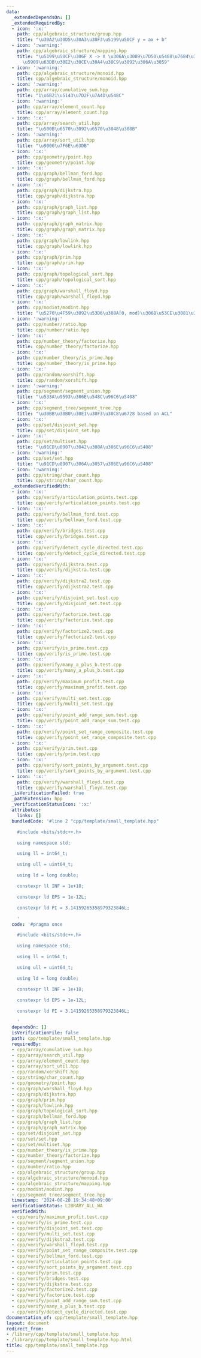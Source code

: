 ```yaml
---
data:
  _extendedDependsOn: []
  _extendedRequiredBy:
  - icon: ':x:'
    path: cpp/algebraic_structure/group.hpp
    title: "\u30A2\u30D5\u30A3\u30F3\u5199\u50CF y = ax + b"
  - icon: ':warning:'
    path: cpp/algebraic_structure/mapping.hpp
    title: "\u5199\u50CF\u306F X -> X \u306A\u3089\u7D50\u5408\u7684\u306A\u306E\u3067\
      \u5909\u63DB\u30E2\u30CE\u30A4\u30C9\u3092\u306A\u3059"
  - icon: ':warning:'
    path: cpp/algebraic_structure/monoid.hpp
    title: cpp/algebraic_structure/monoid.hpp
  - icon: ':warning:'
    path: cpp/array/cumulative_sum.hpp
    title: "1\u6B21\u5143\u7D2F\u7A4D\u548C"
  - icon: ':warning:'
    path: cpp/array/element_count.hpp
    title: cpp/array/element_count.hpp
  - icon: ':x:'
    path: cpp/array/search_util.hpp
    title: "\u500B\u6570\u3092\u6570\u3048\u308B"
  - icon: ':warning:'
    path: cpp/array/sort_util.hpp
    title: "\u9006\u7F6E\u63DB"
  - icon: ':x:'
    path: cpp/geometry/point.hpp
    title: cpp/geometry/point.hpp
  - icon: ':x:'
    path: cpp/graph/bellman_ford.hpp
    title: cpp/graph/bellman_ford.hpp
  - icon: ':x:'
    path: cpp/graph/dijkstra.hpp
    title: cpp/graph/dijkstra.hpp
  - icon: ':x:'
    path: cpp/graph/graph_list.hpp
    title: cpp/graph/graph_list.hpp
  - icon: ':x:'
    path: cpp/graph/graph_matrix.hpp
    title: cpp/graph/graph_matrix.hpp
  - icon: ':x:'
    path: cpp/graph/lowlink.hpp
    title: cpp/graph/lowlink.hpp
  - icon: ':x:'
    path: cpp/graph/prim.hpp
    title: cpp/graph/prim.hpp
  - icon: ':x:'
    path: cpp/graph/topological_sort.hpp
    title: cpp/graph/topological_sort.hpp
  - icon: ':x:'
    path: cpp/graph/warshall_floyd.hpp
    title: cpp/graph/warshall_floyd.hpp
  - icon: ':x:'
    path: cpp/modint/modint.hpp
    title: "\u5270\u4F59\u3092\u53D6\u308A[0, mod)\u306B\u53CE\u3081\u308Bint"
  - icon: ':warning:'
    path: cpp/number/ratio.hpp
    title: cpp/number/ratio.hpp
  - icon: ':x:'
    path: cpp/number_theory/factorize.hpp
    title: cpp/number_theory/factorize.hpp
  - icon: ':x:'
    path: cpp/number_theory/is_prime.hpp
    title: cpp/number_theory/is_prime.hpp
  - icon: ':x:'
    path: cpp/random/xorshift.hpp
    title: cpp/random/xorshift.hpp
  - icon: ':warning:'
    path: cpp/segment/segment_union.hpp
    title: "\u533A\u9593\u306E\u548C\u96C6\u5408"
  - icon: ':x:'
    path: cpp/segment_tree/segment_tree.hpp
    title: "\u30BB\u30B0\u30E1\u30F3\u30C8\u6728 based on ACL"
  - icon: ':x:'
    path: cpp/set/disjoint_set.hpp
    title: cpp/set/disjoint_set.hpp
  - icon: ':x:'
    path: cpp/set/multiset.hpp
    title: "\u91CD\u8907\u3042\u308A\u306E\u96C6\u5408"
  - icon: ':warning:'
    path: cpp/set/set.hpp
    title: "\u91CD\u8907\u306A\u3057\u306E\u96C6\u5408"
  - icon: ':warning:'
    path: cpp/string/char_count.hpp
    title: cpp/string/char_count.hpp
  _extendedVerifiedWith:
  - icon: ':x:'
    path: cpp/verify/articulation_points.test.cpp
    title: cpp/verify/articulation_points.test.cpp
  - icon: ':x:'
    path: cpp/verify/bellman_ford.test.cpp
    title: cpp/verify/bellman_ford.test.cpp
  - icon: ':x:'
    path: cpp/verify/bridges.test.cpp
    title: cpp/verify/bridges.test.cpp
  - icon: ':x:'
    path: cpp/verify/detect_cycle_directed.test.cpp
    title: cpp/verify/detect_cycle_directed.test.cpp
  - icon: ':x:'
    path: cpp/verify/dijkstra.test.cpp
    title: cpp/verify/dijkstra.test.cpp
  - icon: ':x:'
    path: cpp/verify/dijkstra2.test.cpp
    title: cpp/verify/dijkstra2.test.cpp
  - icon: ':x:'
    path: cpp/verify/disjoint_set.test.cpp
    title: cpp/verify/disjoint_set.test.cpp
  - icon: ':x:'
    path: cpp/verify/factorize.test.cpp
    title: cpp/verify/factorize.test.cpp
  - icon: ':x:'
    path: cpp/verify/factorize2.test.cpp
    title: cpp/verify/factorize2.test.cpp
  - icon: ':x:'
    path: cpp/verify/is_prime.test.cpp
    title: cpp/verify/is_prime.test.cpp
  - icon: ':x:'
    path: cpp/verify/many_a_plus_b.test.cpp
    title: cpp/verify/many_a_plus_b.test.cpp
  - icon: ':x:'
    path: cpp/verify/maximum_profit.test.cpp
    title: cpp/verify/maximum_profit.test.cpp
  - icon: ':x:'
    path: cpp/verify/multi_set.test.cpp
    title: cpp/verify/multi_set.test.cpp
  - icon: ':x:'
    path: cpp/verify/point_add_range_sum.test.cpp
    title: cpp/verify/point_add_range_sum.test.cpp
  - icon: ':x:'
    path: cpp/verify/point_set_range_composite.test.cpp
    title: cpp/verify/point_set_range_composite.test.cpp
  - icon: ':x:'
    path: cpp/verify/prim.test.cpp
    title: cpp/verify/prim.test.cpp
  - icon: ':x:'
    path: cpp/verify/sort_points_by_argument.test.cpp
    title: cpp/verify/sort_points_by_argument.test.cpp
  - icon: ':x:'
    path: cpp/verify/warshall_floyd.test.cpp
    title: cpp/verify/warshall_floyd.test.cpp
  _isVerificationFailed: true
  _pathExtension: hpp
  _verificationStatusIcon: ':x:'
  attributes:
    links: []
  bundledCode: '#line 2 "cpp/template/small_template.hpp"

    #include <bits/stdc++.h>

    using namespace std;

    using ll = int64_t;

    using ull = uint64_t;

    using ld = long double;

    constexpr ll INF = 1e+18;

    constexpr ld EPS = 1e-12L;

    constexpr ld PI = 3.14159265358979323846L;

    '
  code: '#pragma once

    #include <bits/stdc++.h>

    using namespace std;

    using ll = int64_t;

    using ull = uint64_t;

    using ld = long double;

    constexpr ll INF = 1e+18;

    constexpr ld EPS = 1e-12L;

    constexpr ld PI = 3.14159265358979323846L;

    '
  dependsOn: []
  isVerificationFile: false
  path: cpp/template/small_template.hpp
  requiredBy:
  - cpp/array/cumulative_sum.hpp
  - cpp/array/search_util.hpp
  - cpp/array/element_count.hpp
  - cpp/array/sort_util.hpp
  - cpp/random/xorshift.hpp
  - cpp/string/char_count.hpp
  - cpp/geometry/point.hpp
  - cpp/graph/warshall_floyd.hpp
  - cpp/graph/dijkstra.hpp
  - cpp/graph/prim.hpp
  - cpp/graph/lowlink.hpp
  - cpp/graph/topological_sort.hpp
  - cpp/graph/bellman_ford.hpp
  - cpp/graph/graph_list.hpp
  - cpp/graph/graph_matrix.hpp
  - cpp/set/disjoint_set.hpp
  - cpp/set/set.hpp
  - cpp/set/multiset.hpp
  - cpp/number_theory/is_prime.hpp
  - cpp/number_theory/factorize.hpp
  - cpp/segment/segment_union.hpp
  - cpp/number/ratio.hpp
  - cpp/algebraic_structure/group.hpp
  - cpp/algebraic_structure/monoid.hpp
  - cpp/algebraic_structure/mapping.hpp
  - cpp/modint/modint.hpp
  - cpp/segment_tree/segment_tree.hpp
  timestamp: '2024-08-28 19:34:48+09:00'
  verificationStatus: LIBRARY_ALL_WA
  verifiedWith:
  - cpp/verify/maximum_profit.test.cpp
  - cpp/verify/is_prime.test.cpp
  - cpp/verify/disjoint_set.test.cpp
  - cpp/verify/multi_set.test.cpp
  - cpp/verify/dijkstra2.test.cpp
  - cpp/verify/warshall_floyd.test.cpp
  - cpp/verify/point_set_range_composite.test.cpp
  - cpp/verify/bellman_ford.test.cpp
  - cpp/verify/articulation_points.test.cpp
  - cpp/verify/sort_points_by_argument.test.cpp
  - cpp/verify/prim.test.cpp
  - cpp/verify/bridges.test.cpp
  - cpp/verify/dijkstra.test.cpp
  - cpp/verify/factorize2.test.cpp
  - cpp/verify/factorize.test.cpp
  - cpp/verify/point_add_range_sum.test.cpp
  - cpp/verify/many_a_plus_b.test.cpp
  - cpp/verify/detect_cycle_directed.test.cpp
documentation_of: cpp/template/small_template.hpp
layout: document
redirect_from:
- /library/cpp/template/small_template.hpp
- /library/cpp/template/small_template.hpp.html
title: cpp/template/small_template.hpp
---
```

